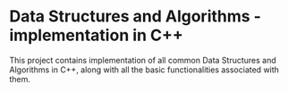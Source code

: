 # Data Structures and Algorithms - implementation in C++
This project contains implementation of all common Data Structures and Algorithms in C++, along with all the basic functionalities associated with them.